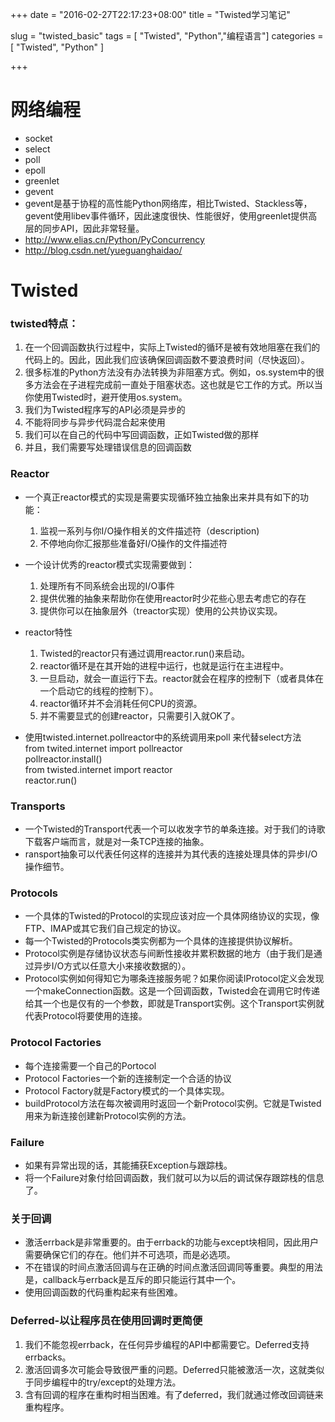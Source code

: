 +++
date = "2016-02-27T22:17:23+08:00"
title = "Twisted学习笔记"

slug = "twisted_basic"
tags = [ "Twisted", "Python","编程语言"]
categories = [
  "Twisted",
  "Python"
]

+++

# 网络编程
* socket
* select
* poll
* epoll
* greenlet
* gevent
* gevent是基于协程的高性能Python网络库，相比Twisted、Stackless等，gevent使用libev事件循环，因此速度很快、性能很好，使用greenlet提供高层的同步API，因此非常轻量。
* http://www.elias.cn/Python/PyConcurrency
* http://blog.csdn.net/yueguanghaidao/




# Twisted

### twisted特点：
1. 在一个回调函数执行过程中，实际上Twisted的循环是被有效地阻塞在我们的代码上的。因此，因此我们应该确保回调函数不要浪费时间（尽快返回）。
2. 很多标准的Python方法没有办法转换为非阻塞方式。例如，os.system中的很多方法会在子进程完成前一直处于阻塞状态。这也就是它工作的方式。所以当你使用Twisted时，避开使用os.system。
3. 我们为Twisted程序写的API必须是异步的
4. 不能将同步与异步代码混合起来使用
5. 我们可以在自己的代码中写回调函数，正如Twisted做的那样
6. 并且，我们需要写处理错误信息的回调函数


### Reactor
* 一个真正reactor模式的实现是需要实现循环独立抽象出来并具有如下的功能：
    1. 监视一系列与你I/O操作相关的文件描述符（description)
    2. 不停地向你汇报那些准备好I/O操作的文件描述符

* 一个设计优秀的reactor模式实现需要做到：
    1. 处理所有不同系统会出现的I/O事件
    2. 提供优雅的抽象来帮助你在使用reactor时少花些心思去考虑它的存在
    3. 提供你可以在抽象层外（treactor实现）使用的公共协议实现。

* reactor特性  
    1. Twisted的reactor只有通过调用reactor.run()来启动。  
    2. reactor循环是在其开始的进程中运行，也就是运行在主进程中。  
    3. 一旦启动，就会一直运行下去。reactor就会在程序的控制下（或者具体在一个启动它的线程的控制下）。
    4. reactor循环并不会消耗任何CPU的资源。  
    5. 并不需要显式的创建reactor，只需要引入就OK了。  

*  使用twisted.internet.pollreactor中的系统调用来poll 来代替select方法  
    from twited.internet import pollreactor  
    pollreactor.install()  
    from twisted.internet import reactor  
    reactor.run()


### Transports
* 一个Twisted的Transport代表一个可以收发字节的单条连接。对于我们的诗歌下载客户端而言，就是对一条TCP连接的抽象。
* ransport抽象可以代表任何这样的连接并为其代表的连接处理具体的异步I/O操作细节。

### Protocols
* 一个具体的Twisted的Protocol的实现应该对应一个具体网络协议的实现，像FTP、IMAP或其它我们自己规定的协议。
* 每一个Twisted的Protocols类实例都为一个具体的连接提供协议解析。
* Protocol实例是存储协议状态与间断性接收并累积数据的地方（由于我们是通过异步I/O方式以任意大小来接收数据的）。
* Protocol实例如何得知它为哪条连接服务呢？如果你阅读IProtocol定义会发现一个makeConnection函数。这是一个回调函数，Twisted会在调用它时传递给其一个也是仅有的一个参数，即就是Transport实例。这个Transport实例就代表Protocol将要使用的连接。

### Protocol Factories
* 每个连接需要一个自己的Portocol
* Protocol Factories一个新的连接制定一个合适的协议
* Protocol Factory就是Factory模式的一个具体实现。
* buildProtocol方法在每次被调用时返回一个新Protocol实例。它就是Twisted用来为新连接创建新Protocol实例的方法。

### Failure
* 如果有异常出现的话，其能捕获Exception与跟踪栈。
* 将一个Failure对象付给回调函数，我们就可以为以后的调试保存跟踪栈的信息了。

### 关于回调
* 激活errback是非常重要的。由于errback的功能与except块相同，因此用户需要确保它们的存在。他们并不可选项，而是必选项。
* 不在错误的时间点激活回调与在正确的时间点激活回调同等重要。典型的用法是，callback与errback是互斥的即只能运行其中一个。
* 使用回调函数的代码重构起来有些困难。

### Deferred-以让程序员在使用回调时更简便
1. 我们不能忽视errback，在任何异步编程的API中都需要它。Deferred支持errbacks。
2. 激活回调多次可能会导致很严重的问题。Deferred只能被激活一次，这就类似于同步编程中的try/except的处理方法。
3. 含有回调的程序在重构时相当困难。有了deferred，我们就通过修改回调链来重构程序。

